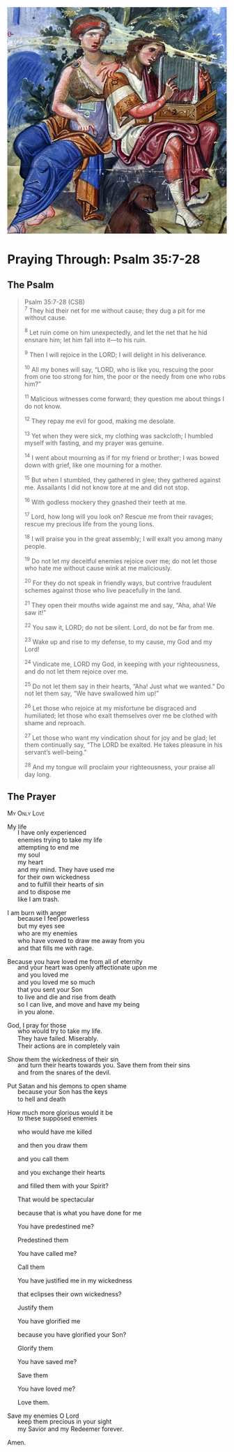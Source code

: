 <img class="intro-right" src="art-paris-psalter.jpg">

<style>
  li {list-style-type: none;}
  p + ul {
    margin-top: -18px;
}
</style>

# Praying Through: Psalm 35:7-28

## The Psalm

>Psalm 35:7-28 (CSB)  
><sup>7</sup> They hid their net for me without cause; they dug a pit for me without cause. 
>
><sup>8</sup> Let ruin come on him unexpectedly, and let the net that he hid ensnare him; let him fall into it—to his ruin. 
>
><sup>9</sup> Then I will rejoice in the LORD; I will delight in his deliverance. 
>
><sup>10</sup> All my bones will say, “LORD, who is like you, rescuing the poor from one too strong for him, the poor or the needy from one who robs him?” 
>
><sup>11</sup> Malicious witnesses come forward; they question me about things I do not know. 
>
><sup>12</sup> They repay me evil for good, making me desolate. 
>
><sup>13</sup> Yet when they were sick, my clothing was sackcloth; I humbled myself with fasting, and my prayer was genuine. 
>
><sup>14</sup> I went about mourning as if for my friend or brother; I was bowed down with grief, like one mourning for a mother. 
>
><sup>15</sup> But when I stumbled, they gathered in glee; they gathered against me. Assailants I did not know tore at me and did not stop. 
>
><sup>16</sup> With godless mockery they gnashed their teeth at me. 
>
><sup>17</sup> Lord, how long will you look on? Rescue me from their ravages; rescue my precious life from the young lions. 
>
><sup>18</sup> I will praise you in the great assembly; I will exalt you among many people. 
>
><sup>19</sup> Do not let my deceitful enemies rejoice over me; do not let those who hate me without cause wink at me maliciously. 
>
><sup>20</sup> For they do not speak in friendly ways, but contrive fraudulent schemes against those who live peacefully in the land. 
>
><sup>21</sup> They open their mouths wide against me and say, “Aha, aha! We saw it!” 
>
><sup>22</sup> You saw it, LORD; do not be silent. Lord, do not be far from me. 
>
><sup>23</sup> Wake up and rise to my defense, to my cause, my God and my Lord! 
>
><sup>24</sup> Vindicate me, LORD my God, in keeping with your righteousness, and do not let them rejoice over me. 
>
><sup>25</sup> Do not let them say in their hearts, “Aha! Just what we wanted.” Do not let them say, “We have swallowed him up!” 
>
><sup>26</sup> Let those who rejoice at my misfortune be disgraced and humiliated; let those who exalt themselves over me be clothed with shame and reproach. 
>
><sup>27</sup> Let those who want my vindication shout for joy and be glad; let them continually say, “The LORD be exalted. He takes pleasure in his servant’s well-being.” 
>
><sup>28</sup> And my tongue will proclaim your righteousness, your praise all day long.

## The Prayer

<div style="font-variant: small-caps;">
My Only Love
</div>

My life
* I have only experienced
* enemies trying to take my life
* attempting to end me
* my soul
* my heart
* and my mind.
They have used me
* for their own wickedness
* and to fulfill their hearts of sin
* and to dispose me
* like I am trash.

I am burn with anger
* because I feel powerless
* but my eyes see
* who are my enemies
* who have vowed to draw me away from you
* and that fills me with rage.

Because you have loved me from all of eternity
* and your heart was openly affectionate upon me
* and you loved me
* and you loved me so much
* that you sent your Son
* to live and die and rise from death
* so I can live, and move and have my being
* in you alone.

God, I pray for those
* who would try to take my life.
* They have failed. Miserably.
* Their actions are in completely vain

Show them the wickedness of their sin
* and turn their hearts towards you.
Save them from their sins
* and from the snares of the devil.

Put Satan and his demons to open shame
* because your Son has the keys
* to hell and death

How much more glorious would it be
* to these supposed enemies
* who would have me killed
* and then you draw them
* and you call them
* and you exchange their hearts
* and filled them with your Spirit?
* That would be spectacular
* because that is what you have done for me
 
* You have predestined me?
* Predestined them
 
* You have called me?
* Call them
 
* You have justified me in my wickedness
* that eclipses their own wickedness?
* Justify them
 
* You have glorified me
* because you have glorified your Son?
* Glorify them
 
* You have saved me?
* Save them
 
* You have loved me?
* Love them.

Save my enemies O Lord
* keep them precious in your sight
* my Savior and my Redeemer forever.

Amen.
